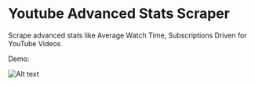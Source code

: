 # Youtube Advanced Stats Scraper
Scrape advanced stats like Average Watch Time, Subscriptions Driven for YouTube Videos

Demo:

![Alt text](/Demo.gif)
